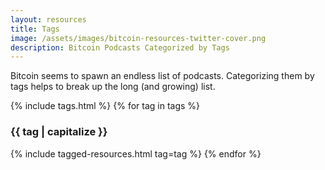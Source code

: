 ```yaml
---
layout: resources
title: Tags
image: /assets/images/bitcoin-resources-twitter-cover.png
description: Bitcoin Podcasts Categorized by Tags
---
```


Bitcoin seems to spawn an endless list of podcasts. Categorizing them by tags
helps to break up the long (and growing) list.

{% include tags.html %}
{% for tag in tags %}
### {{ tag | capitalize }}
{% include tagged-resources.html tag=tag %}
{% endfor %}
